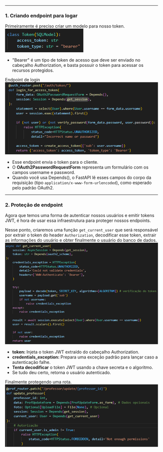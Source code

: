 
---
### **1. Criando endpoint para logar**

Primeiramente é preciso criar um modelo para nosso token.
![Pasted image 20250626160514](../../../attachments/Pasted%20image%2020250626160514.png)
- "Bearer" é um tipo de token de acesso que deve ser enviado no cabeçalho Authorization, e basta possuir o token para acessar os recursos protegidos.

Endpoint de login
![Pasted image 20250626161237](../../../attachments/Pasted%20image%2020250626161237.png) 
- Esse endpoint envia o token para o cliente.
- O **OAuth2PasswordRequestForm** representa um formulário com os campos username e password.
- Quando você usa Depends(), o FastAPI lê esses campos do corpo da requisição (tipo `application/x-www-form-urlencoded`), como esperado pelo padrão OAuth2.

---
### **2. Proteção de endpoint**
Agora que temos uma forma de autenticar nossos usuários e emitir tokens JWT, é hora de usar essa infraestrutura para proteger nossos endpoints.

Nesse ponto, criaremos uma função `get_current_user` que será responsável por extrair o token  do header `Authorization`, decodificar esse token, extrair as informações do usuário e obter finalmente o usuário do banco de dados. 
![Pasted image 20250627131312](../../../attachments/Pasted%20image%2020250627131312.png)
- **token:** Injeta o token JWT extraído do cabeçalho Authorization.
- **credentials_exception:** Prepara uma exceção padrão para lançar caso a autenticação falhe.
- **Tenta decodificar** o token JWT usando a chave secreta e o algoritmo.
- Se tudo deu certo, retorna o usuário autenticado.

Finalmente protegendo uma rota.
![Pasted image 20250626163831](../../../attachments/Pasted%20image%2020250626163831.png)

